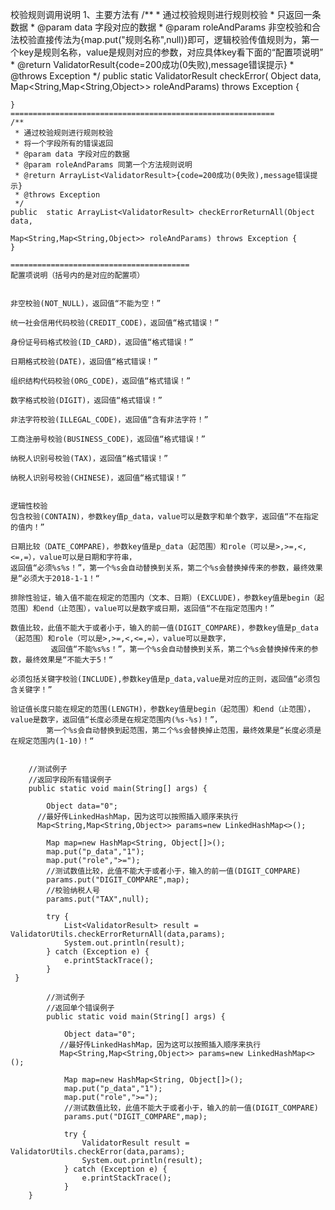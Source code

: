 校验规则调用说明
1、主要方法有
    /**
     *  通过校验规则进行规则校验
     *  只返回一条数据
     * @param data 字段对应的数据
     * @param roleAndParams  非空校验和合法校验直接传法为{map.put("规则名称",null)}即可，逻辑校验传值规则为，第一个key是规则名称，value是规则对应的参数，对应具体key看下面的“配置项说明”
     * @return ValidatorResult{code=200成功(0失败),message错误提示}
     * @throws Exception
     */
    public  static  ValidatorResult checkError( Object data,
                                      Map<String,Map<String,Object>> roleAndParams) throws Exception 
	{
	
		
	}			
	===========================================================
    /**
     * 通过校验规则进行规则校验
     * 将一个字段所有的错误返回
     * @param data 字段对应的数据
     * @param roleAndParams 同第一个方法规则说明
     * @return ArrayList<ValidatorResult>{code=200成功(0失败),message错误提示}
     * @throws Exception
     */
    public  static ArrayList<ValidatorResult> checkErrorReturnAll(Object data,
                                                 Map<String,Map<String,Object>> roleAndParams) throws Exception {
	}												 

	========================================
	配置项说明（括号内的是对应的配置项）

											
	非空校验(NOT_NULL)，返回值“不能为空！”

	统一社会信用代码校验(CREDIT_CODE)，返回值“格式错误！”

	身份证号码格式校验(ID_CARD)，返回值“格式错误！”

	日期格式校验(DATE)，返回值“格式错误！”
	
	组织结构代码校验(ORG_CODE)，返回值“格式错误！”
	
	数字格式校验(DIGIT)，返回值“格式错误！”
	
	非法字符校验(ILLEGAL_CODE)，返回值“含有非法字符！”

	工商注册号校验(BUSINESS_CODE)，返回值“格式错误！”

	纳税人识别号校验(TAX)，返回值“格式错误！”

	纳税人识别号校验(CHINESE)，返回值“格式错误！”


	逻辑性校验
	包含校验(CONTAIN)，参数key值p_data，value可以是数字和单个数字，返回值“不在指定的值内！”

	日期比较（DATE_COMPARE)，参数key值是p_data（起范围）和role（可以是>,>=,<,<=,=），value可以是日期和字符串，
	返回值“必须%s%s！”，第一个%s会自动替换到关系，第二个%s会替换掉传来的参数，最终效果是“必须大于2018-1-1！“
	
	排除性验证，输入值不能在规定的范围内（文本、日期）(EXCLUDE)，参数key值是begin（起范围）和end（止范围），value可以是数字或日期，返回值“不在指定范围内！”

	数值比较，此值不能大于或者小于，输入的前一值(DIGIT_COMPARE)，参数key值是p_data（起范围）和role（可以是>,>=,<,<=,=），value可以是数字，
	         返回值“不能%s%s！”，第一个%s会自动替换到关系，第二个%s会替换掉传来的参数，最终效果是“不能大于5！“
 
	必须包括关键字校验(INCLUDE),参数key值是p_data,value是对应的正则，返回值“必须包含关键字！”

	验证值长度只能在规定的范围(LENGTH)，参数key值是begin（起范围）和end（止范围），value是数字，返回值“长度必须是在规定范围内(%s-%s)！”，
	        第一个%s会自动替换到起范围，第二个%s会替换掉止范围，最终效果是“长度必须是在规定范围内(1-10)！“
	
	
		//测试例子
	    //返回字段所有错误例子
	    public static void main(String[] args) {

            Object data="0";
          //最好传LinkedHashMap，因为这可以按照插入顺序来执行
          Map<String,Map<String,Object>> params=new LinkedHashMap<>();

            Map map=new HashMap<String, Object[]>();
            map.put("p_data","1");
            map.put("role",">=");
            //测试数值比较，此值不能大于或者小于，输入的前一值(DIGIT_COMPARE)
            params.put("DIGIT_COMPARE",map);
            //校验纳税人号
            params.put("TAX",null);

            try {
                List<ValidatorResult> result = ValidatorUtils.checkErrorReturnAll(data,params);
                System.out.println(result);
            } catch (Exception e) {
                e.printStackTrace();
            }
     }

            //测试例子
    	    //返回单个错误例子
    	    public static void main(String[] args) {

                Object data="0";
               //最好传LinkedHashMap，因为这可以按照插入顺序来执行
               Map<String,Map<String,Object>> params=new LinkedHashMap<>();

                Map map=new HashMap<String, Object[]>();
                map.put("p_data","1");
                map.put("role",">=");
                //测试数值比较，此值不能大于或者小于，输入的前一值(DIGIT_COMPARE)
                params.put("DIGIT_COMPARE",map);

                try {
                    ValidatorResult result = ValidatorUtils.checkError(data,params);
                    System.out.println(result);
                } catch (Exception e) {
                    e.printStackTrace();
                }
        }
	
	

